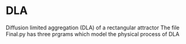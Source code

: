 # DLA
Diffusion limited aggregation (DLA) of a rectangular attractor 
The file Final.py has three prgrams which model the physical process of DLA
